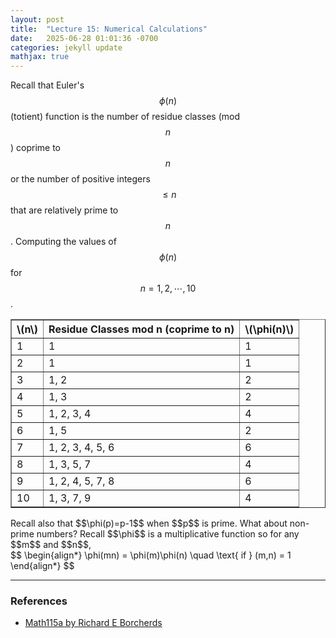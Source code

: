 ```yaml
---
layout: post
title:  "Lecture 15: Numerical Calculations"
date:   2025-06-28 01:01:36 -0700
categories: jekyll update
mathjax: true
---
```

Recall that Euler's $$\phi(n)$$ (totient) function is the number of residue classes (mod $$n$$) coprime to $$n$$ or the number of positive integers $$\leq n$$ that are relatively prime to $$n$$. Computing
 the values of $$\phi(n)$$ for $$n=1,2,\cdots,10$$.
<center>
<table border="1" cellpadding="6" cellspacing="0">
  <thead>
    <tr>
      <th>\(n\)</th>
      <th>Residue Classes mod n (coprime to n)</th>
      <th>\(\phi(n)\)</th>
    </tr>
  </thead>
  <tbody>
    <tr><td>1</td><td>1</td><td>1</td></tr>
    <tr><td>2</td><td>1</td><td>1</td></tr>
    <tr><td>3</td><td>1, 2</td><td>2</td></tr>
    <tr><td>4</td><td>1, 3</td><td>2</td></tr>
    <tr><td>5</td><td>1, 2, 3, 4</td><td>4</td></tr>
    <tr><td>6</td><td>1, 5</td><td>2</td></tr>
    <tr><td>7</td><td>1, 2, 3, 4, 5, 6</td><td>6</td></tr>
    <tr><td>8</td><td>1, 3, 5, 7</td><td>4</td></tr>
    <tr><td>9</td><td>1, 2, 4, 5, 7, 8</td><td>6</td></tr>
    <tr><td>10</td><td>1, 3, 7, 9</td><td>4</td></tr>
  </tbody>
</table>
</center>
Recall also that $$\phi(p)=p-1$$ when $$p$$ is prime. What about non-prime numbers? Recall $$\phi$$ is a multiplicative function so for any $$m$$ and $$n$$, 
<div class="ediv">
	$$
	\begin{align*}
	\phi(mn) = \phi(m)\phi(n) \quad \text{ if } (m,n) = 1
	\end{align*}
	$$
</div>


<!----------------------------------------------------------------------->
<hr>
<h3>References</h3>
<ul>
<li><a href="https://www.youtube.com/watch?v=q99aBlC5Xfk">Math115a by Richard E Borcherds</a></li>
</ul>






















